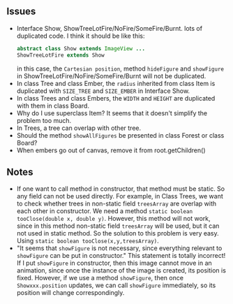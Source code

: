 ## Issues
+ Interface Show, ShowTreeLotFire/NoFire/SomeFire/Burnt. lots of duplicated code. I think it should be like this:
	```Java
	abstract class Show extends ImageView ...
	ShowTreeLotFire extends Show
	```
	in this case, the `Cartesian position`, method `hideFigure` and `showFigure` in ShowTreeLotFire/NoFire/SomeFire/Burnt will not be duplicated.
+ In class Tree and class Ember, the `radius` inherited from class Item is duplicated with  `SIZE_TREE` and `SIZE_EMBER` in Interface Show.
+ In class Trees and class Embers, the `WIDTH` and `HEIGHT` are duplicated with them in class Board.
+ Why do I use superclass Item? It seems that it doesn't simplify the problem too much.
+ In Trees, a tree can overlap with other tree.
+ Should the method `showAllFigures` be presented in class Forest or class Board?
+ When embers go out of canvas, remove it from root.getChildren()

## Notes
+ If one want to call method in constructor, that method must be static. So any field can not be used directly. 
  For example, in Class Trees, we want to check whether trees in non-static field `treesArray` are overlap with 
  each other in constructor. We need a method `static boolean tooClose(double x, double y)`. 
  However, this method will not work, since in this method non-static field `treesArray` will be used, but it can
   not used in static method. So the solution to this problem is very easy. Using `static boolean tooClose(x,y,treesArray)`.
+ "It seems that `showFigure` is not necessary, since everything relevant to `showFigure` can be put in constructor." This statement
  is totally incorrect! If I put `showFigure` in constructor, then this image cannot move in an animation, since once the instance of
  the image is created, its position is fixed. However, if we use a method `showFigure`, then once `Showxxx.position` updates, we can 
  call `showFigure` immediately, so its position will change correspondingly.